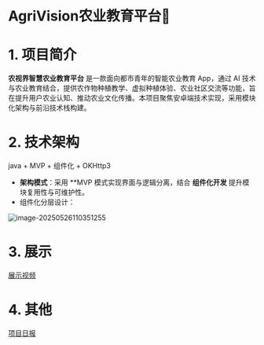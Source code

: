 # AgriVision农业教育平台🌾

# 1. 项目简介

**农视界智慧农业教育平台** 是一款面向都市青年的智能农业教育 App，通过 AI 技术与农业教育结合，提供农作物种植教学、虚拟种植体验、农业社区交流等功能，旨在提升用户农业认知、推动农业文化传播。本项目聚焦安卓端技术实现，采用模块化架构与前沿技术栈构建。

# 2. 技术架构

java + MVP + 组件化 + OKHttp3

- **架构模式**：采用 **MVP 模式实现界面与逻辑分离，结合 **组件化开发** 提升模块复用性与可维护性。
- 组件化分层设计：

![image-20250526110351255](https://github.com/user-attachments/assets/6f8daa71-79ee-4385-aa89-bfeffb97157d)

# 3. 展示

[展示视频](https://pan.baidu.com/s/12mslmzaWlk42nPFlYDMCHA?pwd=0716) 

# 4. 其他

[项目日报](https://rcn9hdw537lh.feishu.cn/docx/LMGjdEhSSofmLAxUh0rcGuilnhf?from=from_copylink) 

